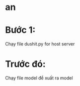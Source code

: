 # an

# Bước 1:


Chạy file dushit.py for host server


# Trước đó:


Chạy file model để xuất ra model

